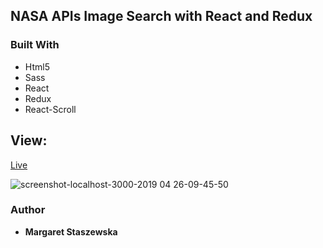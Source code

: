 
## NASA APIs Image Search with React and Redux

### Built With

* Html5
* Sass
* React
* Redux
* React-Scroll

## View:
[Live](https://megfan.github.io/SPA_with_REACT-REDUX/)

![screenshot-localhost-3000-2019 04 26-09-45-50](https://user-images.githubusercontent.com/35031023/56792033-e73be500-6808-11e9-9f34-fce536f7d819.png)


### Author

* **Margaret Staszewska**


